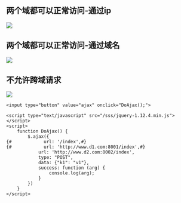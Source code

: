 


## 两个域都可以正常访问-通过ip
![](http://ww1.sinaimg.cn/large/9e792b8fgy1fjff8egyzug20iv0giaqb.gif)

## 两个域都可以正常访问-通过域名
![](http://ww1.sinaimg.cn/large/9e792b8fgy1fjff8engp7g20iv0gitpn.gif)

## 不允许跨域请求
![](http://ww1.sinaimg.cn/large/9e792b8fgy1fjff8e7et7g20iv0gi49p.gif)
```
<input type="button" value="ajax" onclick="DoAjax();">

<script type="text/javascript" src="/sss/jquery-1.12.4.min.js"></script>
<script>
    function DoAjax() {
        $.ajax({
{#            url: '/index',#}
{#            url: 'http://www.d1.com:8001/index',#}
            url: 'http://www.d2.com:8002/index',
            type: "POST",
            data: {"k1": "v1"},
            success: function (arg) {
                console.log(arg);
            }
        })
    }
</script>
```